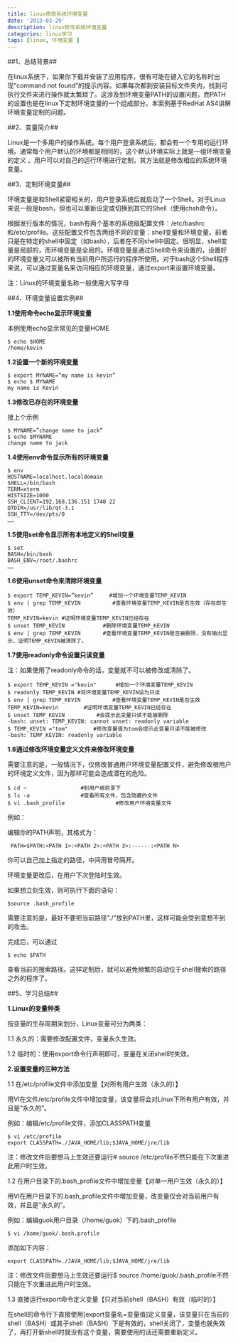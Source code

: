 ```yaml
---
title: linux修改系统环境变量
date: '2013-03-29'
description: linux修改系统环境变量
categories: linux学习
tags: [linux, 环境变量 ]
---
```


##1、总结背景##

   在linux系统下，如果你下载并安装了应用程序，很有可能在键入它的名称时出现“command not 
 found”的提示内容。如果每次都到安装目标文件夹内，找到可执行文件来进行操作就太繁琐了。这涉及到环境变量PATH的设置问题，而PATH的设置也是在linux下定制环境变量的一个组成部分。本案例基于RedHat AS4讲解环境变量定制的问题。

##2、变量简介##

   Linux是一个多用户的操作系统。每个用户登录系统后，都会有一个专用的运行环境。通常每个用户默认的环境都是相同的，这个默认环境实际上就是一组环境变量的定义
 。用户可以对自己的运行环境进行定制，其方法就是修改相应的系统环境变量。

##3、定制环境变量##

环境变量是和Shell紧密相关的，用户登录系统后就启动了一个Shell。对于Linux来说一般是bash，但也可以重新设定或切换到其它的Shell（使用chsh命令）。

根据发行版本的情况，bash有两个基本的系统级配置文件：/etc/bashrc和/etc/profile。这些配置文件包含两组不同的变量：shell变量和环境变量。前者只是在特定的shell中固定（如bash），后者在不同shell中固定。很明显，shell变量是局部的，而环境变量是全局的。环境变量是通过Shell命令来设置的，设置好的环境变量又可以被所有当前用户所运行的程序所使用。对于bash这个Shell程序来说，可以通过变量名来访问相应的环境变量，通过export来设置环境变量。

注：Linux的环境变量名称一般使用大写字母

##4、环境变量设置实例##

 **1.1使用命令echo显示环境变量**

 本例使用echo显示常见的变量HOME

    $ echo $HOME 
    /home/kevin

 **1.2设置一个新的环境变量**

    $ export MYNAME=”my name is kevin”
    $ echo $ MYNAME
    my name is Kevin

 **1.3修改已存在的环境变量**

 接上个示例

    $ MYNAME=”change name to jack”
    $ echo $MYNAME
    change name to jack

 **1.4使用env命令显示所有的环境变量**

    $ env
    HOSTNAME=localhost.localdomain
    SHELL=/bin/bash
    TERM=xterm
    HISTSIZE=1000
    SSH_CLIENT=192.168.136.151 1740 22
    QTDIR=/usr/lib/qt-3.1
    SSH_TTY=/dev/pts/0
    ……

 **1.5使用set命令显示所有本地定义的Shell变量**

    $ set
    BASH=/bin/bash
    BASH_ENV=/root/.bashrc
    ……

 **1.6使用unset命令来清除环境变量**

    $ export TEMP_KEVIN=”kevin”     #增加一个环境变量TEMP_KEVIN
    $ env | grep TEMP_KEVIN          #查看环境变量TEMP_KEVIN是否生效（存在即生效）
    TEMP_KEVIN=kevin #证明环境变量TEMP_KEVIN已经存在
    $ unset TEMP_KEVIN            #删除环境变量TEMP_KEVIN
    $ env | grep TEMP_KEVIN       #查看环境变量TEMP_KEVIN是否被删除，没有输出显示，证明TEMP_KEVIN被清除了。

 **1.7使用readonly命令设置只读变量**

 注：如果使用了readonly命令的话，变量就不可以被修改或清除了。

    $ export TEMP_KEVIN ="kevin"      #增加一个环境变量TEMP_KEVIN
    $ readonly TEMP_KEVIN #将环境变量TEMP_KEVIN设为只读
    $ env | grep TEMP_KEVIN          #查看环境变量TEMP_KEVIN是否生效
    TEMP_KEVIN=kevin        #证明环境变量TEMP_KEVIN已经存在
    $ unset TEMP_KEVIN          #会提示此变量只读不能被删除
    -bash: unset: TEMP_KEVIN: cannot unset: readonly variable
    $ TEMP_KEVIN ="tom"        #修改变量值为tom会提示此变量只读不能被修改
    -bash: TEMP_KEVIN: readonly variable

 **1.8通过修改环境变量定义文件来修改环境变量**

 需要注意的是，一般情况下，仅修改普通用户环境变量配置文件，避免修改根用户的环境定义文件，因为那样可能会造成潜在的危险。

    $ cd ~                 #到用户根目录下
    $ ls -a                #查看所有文件，包含隐藏的文件
    $ vi .bash_profile                #修改用户环境变量文件

 例如：

 编辑你的PATH声明，其格式为：

     PATH=$PATH:<PATH 1>:<PATH 2>:<PATH 3>:------:<PATH N>

 你可以自己加上指定的路径，中间用冒号隔开。

 环境变量更改后，在用户下次登陆时生效。

 如果想立刻生效，则可执行下面的语句：
 
    $source .bash_profile

 需要注意的是，最好不要把当前路径"./"放到PATH里，这样可能会受到意想不到的攻击。

 完成后，可以通过

    $ echo $PATH
    
 查看当前的搜索路径。这样定制后，就可以避免频繁的启动位于shell搜索的路径之外的程序了。

##5、学习总结##

 **1.Linux的变量种类**

 按变量的生存周期来划分，Linux变量可分为两类：

 1.1 永久的：需要修改配置文件，变量永久生效。

 1.2 临时的：使用export命令行声明即可，变量在关闭shell时失效。

 **2.设置变量的三种方法**

 1.1 在/etc/profile文件中添加变量【对所有用户生效（永久的）】

 用VI在文件/etc/profile文件中增加变量，该变量将会对Linux下所有用户有效，并且是“永久的”。

 例如：编辑/etc/profile文件，添加CLASSPATH变量

    $ vi /etc/profile
    export CLASSPATH=./JAVA_HOME/lib;$JAVA_HOME/jre/lib

 注：修改文件后要想马上生效还要运行# source /etc/profile不然只能在下次重进此用户时生效。

 1.2 在用户目录下的.bash_profile文件中增加变量【对单一用户生效（永久的）】

 用VI在用户目录下的.bash_profile文件中增加变量，改变量仅会对当前用户有效，并且是“永久的”。

 例如：编辑guok用户目录（/home/guok）下的.bash_profile

    $ vi /home/guok/.bash.profile

 添加如下内容：

    export CLASSPATH=./JAVA_HOME/lib;$JAVA_HOME/jre/lib

 注：修改文件后要想马上生效还要运行$ source 
 /home/guok/.bash_profile不然只能在下次重进此用户时生效。

 1.3 直接运行export命令定义变量【只对当前shell（BASH）有效（临时的）】

 在shell的命令行下直接使用[export变量名=变量值]定义变量，该变量只在当前的shell（BASH）或其子shell（BASH）下是有效的，shell关闭了，变量也就失效了，再打开新shell时就没有这个变量，需要使用的话还需要重新定义。 
